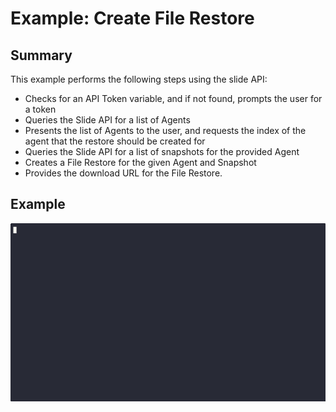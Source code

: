 # Example: Create File Restore

## Summary
This example performs the following steps using the slide API:

- Checks for an API Token variable, and if not found, prompts the user for a token
- Queries the Slide API for a list of Agents
- Presents the list of Agents to the user, and requests the index of the agent that
	the restore should be created for
- Queries the Slide API for a list of snapshots for the provided Agent
- Creates a File Restore for the given Agent and Snapshot
- Provides the download URL for the File Restore.

## Example
![Create File Restore Example](../../ops/docs/assets/create_file_restore.gif)